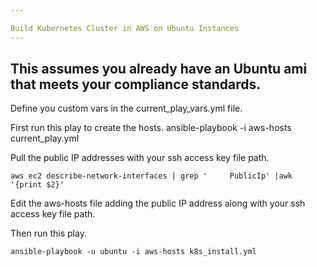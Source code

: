 ```yaml
---

Build Kubernetes Cluster in AWS on Ubuntu Instances
---
```


This assumes you already have an Ubuntu ami that meets your compliance standards.
---


Define you custom vars in the  current_play_vars.yml file.

First run this play to create the hosts.
    ansible-playbook -i aws-hosts current_play.yml

Pull the public IP addresses  with your ssh access key file path.

    aws ec2 describe-network-interfaces | grep '     PublicIp' |awk '{print $2}'

Edit the aws-hosts file adding the public IP address along with your ssh access key file path.


Then run this play.

    ansible-playbook -u ubuntu -i aws-hosts k8s_install.yml 

